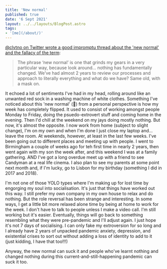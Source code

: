 ```yaml
---
title: 'New normal'
published: true
date: '6 Sept 2021'
layout: ../../layouts/BlogPost.astro
tags:
- '[me](/about/)'
---
```


[@clvtno on Twitter wrote a good impromptu thread about the 'new normal' and the fallacy of the term](https://twitter.com/clvtno/status/1434670846241644545):

> The phrase ‘new normal’ is one that grinds my gears in a very particular way, because look around… nothing has fundamentally changed. We’ve had almost 2 years to review our processes and approach to literally everything and what do we have? 
> Same old, with a mask on.

It echoed a lot of sentiments I've had in my head, rolling around like an unwanted red sock in a washing machine of white clothes. Something I've noticed about this 'new normal' (🤢) from a personal perspective is how my week has completely flipped. It used to consist of working amongst people Monday to Friday, doing the psuedo-extrovert stuff and coming home in the evening. Then I'd chill at the weekend on my jays doing mostly nothing. But now, it's almost the opposite. I now work from home (subject to slight change), I'm on my own and when I'm done I just close my laptop and... leave the room. At weekends, however, at least in the last few weeks. I've been going out to different places and meeting up with people. I went to Birmingham a couple of weeks ago for teh first time in nearly 2 years, then went again with my son the week after, and this weekend I was at a family gathering. AND I've got a long overdue meet up with a friend to see Candyman at a real life cinema. I also plan to see my parents at some point next month and, if I'm lucky, go to Lisbon for my birthday (something I did in 2017 and 2018).

I'm not one of those YOLO types where I'm making up for lost time by engorging my soul into socialisation. It's just that things have worked out this way. I still prefer my own company in my own house to relax and do nothing. But the role reversal has been strange and interesting. In some ways, I get a little bit more relaxed alone time by being at home to work for the week. I don't have to talk to people unless I make a video call. I'm still working but it's easier. Eventually, things will go back to something resembling what they were pre-pandemic and I'll adjust again. I just hope it's not 7 days of socialising. I can only fake my extroversion for so long and I already have 2 years of unpacked pandemic anxiety, depression, and existential crises to sort out without adding a loss of identity to add to it (just kidding, I have that too!!!)

Anyway, the new normal can suck it and people who've learnt nothing and changed nothing during this current-and-still-happening pandemic can suck it too.